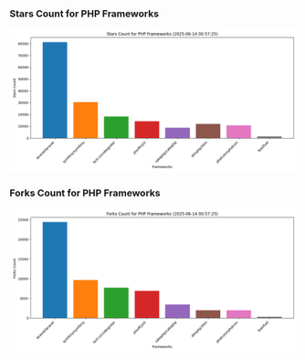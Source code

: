 ### Stars Count for PHP Frameworks

![Stars Chart](./archive/charts/20250614005725_stars_count.png)

### Forks Count for PHP Frameworks

![Forks Chart](./archive/charts/20250614005725_forks_count.png)

